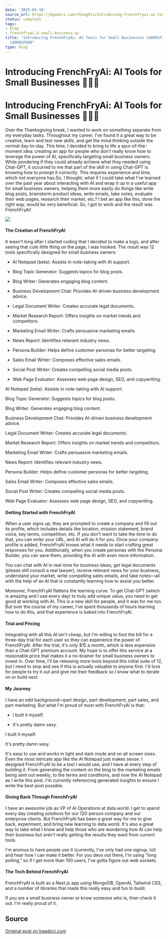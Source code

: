 ```yaml
---
date: '2025-03-18'
source_url: https://bgadoci.com/thoughts/introducing-frenchfryai-ai-tools-for-small-businesses
status: complete
tags:
- blog
- frenchfryai-&-small-business-ai
title: "Introducing FrenchFryAi: AI Tools for Small Businesses \U0001F35F\U0001F916\
  \U0001F680"
type: blog
---
```


# Introducing FrenchFryAi: AI Tools for Small Businesses 🍟🤖🚀

# Introducing FrenchFryAi: AI Tools for Small Businesses 🍟🤖🚀

Over the Thanksgiving break, I wanted to work on something separate from my everyday tasks. Throughout my career, I've found it a great way to be creative, learn and test new skills, and get the mind thinking outside the normal day-to-day. This time, I decided to bring to life a spur-of-the-moment idea: creating an app for people who don't really know how to leverage the power of AI, specifically targeting small business owners. While pondering if they could already achieve what they needed using Chat-GPT, it occurred to me that part of the skill in using Chat-GPT is knowing how to prompt it correctly. This requires experience and time, which not everyone has.So, I thought, what if I could take what I've learned over the past year about interacting with AI and wrap it up in a useful app for small business owners, helping them more easily do things like write blog posts, brainstorm product ideas, write emails, take notes, evaluate their web pages, research their market, etc.? I bet an app like this, done the right way, would be very beneficial. So, I got to work and the result was FrenchFryAi!

![](images/Frame-2100.png)

#### The Creation of FrenchFryAI

It wasn't long after I started coding that I decided to make a logo, and after seeing that cute little thing on the page, I was hooked. The result was 12 tools specifically designed for small business owners:

- AI Notepad (beta): Assists in note-taking with AI support.

- Blog Topic Generator: Suggests topics for blog posts.

- Blog Writer: Generates engaging blog content.

- Business Development Chat: Provides AI-driven business development advice.

- Legal Document Writer: Creates accurate legal documents.

- Market Research Report: Offers insights on market trends and competitors.

- Marketing Email Writer: Crafts persuasive marketing emails.

- News Report: Identifies relevant industry news.

- Persona Builder: Helps define customer personas for better targeting.

- Sales Email Writer: Composes effective sales emails.

- Social Post Writer: Creates compelling social media posts.

- Web Page Evaluator: Assesses web page design, SEO, and copywriting.

AI Notepad (beta): Assists in note-taking with AI support.

Blog Topic Generator: Suggests topics for blog posts.

Blog Writer: Generates engaging blog content.

Business Development Chat: Provides AI-driven business development advice.

Legal Document Writer: Creates accurate legal documents.

Market Research Report: Offers insights on market trends and competitors.

Marketing Email Writer: Crafts persuasive marketing emails.

News Report: Identifies relevant industry news.

Persona Builder: Helps define customer personas for better targeting.

Sales Email Writer: Composes effective sales emails.

Social Post Writer: Creates compelling social media posts.

Web Page Evaluator: Assesses web page design, SEO, and copywriting.

#### Getting Started with FrenchFryAI

When a user signs up, they are prompted to create a company and fill out its profile, which includes details like location, mission statement, brand voice, key terms, competition, etc. If you don't want to take the time to do that, you can enter your URL, and AI will do it for you. Once your company profile is added, FrenchFryAI knows what it needs to start crafting great responses for you. Additionally, when you create personas with the Persona Builder, you can save them, providing the AI with even more information.

You can chat with AI in real-time for business ideas, get legal documents (please still consult a real lawyer), receive relevant news for your business, understand your market, write compelling sales emails, and take notes—all with the help of an AI that is constantly learning how to assist you better.

Moreover, FrenchFryAI flattens the learning curve. To get Chat-GPT (which is amazing and I use every day) to truly add unique value, you need to get good at working with AI. This is a new skill for people, and it was for me too. But over the course of my career, I've spent thousands of hours learning how to do this, and that experience is baked into FrenchFryAI.

#### Trial and Pricing

Integrating with all this AI isn't cheap, but I'm willing to foot the bill for a three-day trial for each user so they can experience the power of FrenchFryAI. After the trial, it's only $15 a month, which is less expensive than a Chat-GPT premium account. My hope is to offer this service at a reasonable price that makes it a no-brainer for small business owners to invest in. Over time, I'll be releasing more tools beyond this initial suite of 12, but I need to stop and see if this is actually valuable to anyone first. I'd love for people to try it out and give me their feedback so I know what to iterate on or build next.

#### My Journey

I have an odd background—part design, part development, part sales, and part marketing. But what I'm proud of most with FrenchFryAI is that:

- I built it myself.

- It's pretty damn sexy.

I built it myself.

It's pretty damn sexy.

It's easy to use and works in light and dark mode and on all screen sizes. Even the most intricate app like the AI Notepad just makes sense. I designed FrenchFryAI to be a tool I would use, and I have at every step of building it. From generating the content on the blog to the marketing emails being sent out weekly, to the terms and conditions, and now the AI Notepad as I write this post. I'm currently referencing generated insights to ensure I write the best post possible.

#### Giving Back Through FrenchFryAI

I have an awesome job as VP of AI Operations at data.world. I get to spend every day creating solutions for our 120-person company and our enterprise clients. But FrenchFryAI has been a great way for me to give back, experiment, and bring new learning to data.world. It's also a great way to take what I know and help those who are wondering how AI can help their business but aren't really getting the results they want from current tools.

I'm anxious to have people use it (currently, I've only had one signup, lol) and hear how I can make it better. For you devs out there, I'm using "long polling," so if I get more than 100 users, I've gotta figure out web sockets.

#### The Tech Behind FrenchFryAI

FrenchFryAI is built as a Next.js app using MongoDB, OpenAI, Tailwind CSS, and a number of libraries that made this really easy and fun to build.

If you are a small business owner or know someone who is, then check it out. I'm really proud of it.

## Source
[Original post on bgadoci.com](https://bgadoci.com/thoughts/introducing-frenchfryai-ai-tools-for-small-businesses)